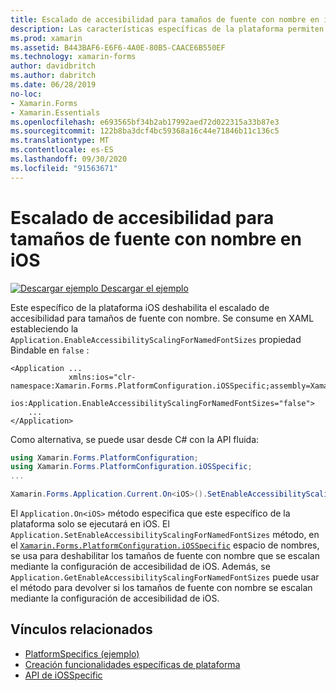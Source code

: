 ```yaml
---
title: Escalado de accesibilidad para tamaños de fuente con nombre en iOS
description: Las características específicas de la plataforma permiten consumir funcionalidad que solo está disponible en una plataforma específica, sin necesidad de implementar representadores o efectos personalizados. En este artículo se explica cómo consumir el tipo específico de la plataforma iOS que deshabilita el escalado de accesibilidad para los tamaños de fuente con nombre.
ms.prod: xamarin
ms.assetid: B443BAF6-E6F6-4A0E-80B5-CAACE6B550EF
ms.technology: xamarin-forms
author: davidbritch
ms.author: dabritch
ms.date: 06/28/2019
no-loc:
- Xamarin.Forms
- Xamarin.Essentials
ms.openlocfilehash: e693565bf34b2ab17992aed72d022315a33b87e3
ms.sourcegitcommit: 122b8ba3dcf4bc59368a16c44e71846b11c136c5
ms.translationtype: MT
ms.contentlocale: es-ES
ms.lasthandoff: 09/30/2020
ms.locfileid: "91563671"
---
```

# <a name="accessibility-scaling-for-named-font-sizes-on-ios"></a>Escalado de accesibilidad para tamaños de fuente con nombre en iOS

[![Descargar ejemplo](~/media/shared/download.png) Descargar el ejemplo](https://docs.microsoft.com/samples/xamarin/xamarin-forms-samples/userinterface-platformspecifics)

Este específico de la plataforma iOS deshabilita el escalado de accesibilidad para tamaños de fuente con nombre. Se consume en XAML estableciendo la `Application.EnableAccessibilityScalingForNamedFontSizes` propiedad Bindable en `false` :

```xaml
<Application ...
             xmlns:ios="clr-namespace:Xamarin.Forms.PlatformConfiguration.iOSSpecific;assembly=Xamarin.Forms.Core"
             ios:Application.EnableAccessibilityScalingForNamedFontSizes="false">
    ...
</Application>
```

Como alternativa, se puede usar desde C# con la API fluida:

```csharp
using Xamarin.Forms.PlatformConfiguration;
using Xamarin.Forms.PlatformConfiguration.iOSSpecific;
...

Xamarin.Forms.Application.Current.On<iOS>().SetEnableAccessibilityScalingForNamedFontSizes(false);
```

El `Application.On<iOS>` método especifica que este específico de la plataforma solo se ejecutará en iOS. El `Application.SetEnableAccessibilityScalingForNamedFontSizes` método, en el [`Xamarin.Forms.PlatformConfiguration.iOSSpecific`](xref:Xamarin.Forms.PlatformConfiguration.iOSSpecific) espacio de nombres, se usa para deshabilitar los tamaños de fuente con nombre que se escalan mediante la configuración de accesibilidad de iOS. Además, se `Application.GetEnableAccessibilityScalingForNamedFontSizes` puede usar el método para devolver si los tamaños de fuente con nombre se escalan mediante la configuración de accesibilidad de iOS.

## <a name="related-links"></a>Vínculos relacionados

- [PlatformSpecifics (ejemplo)](/samples/xamarin/xamarin-forms-samples/userinterface-platformspecifics)
- [Creación funcionalidades específicas de plataforma](~/xamarin-forms/platform/platform-specifics/index.md#creating-platform-specifics)
- [API de iOSSpecific](xref:Xamarin.Forms.PlatformConfiguration.iOSSpecific)